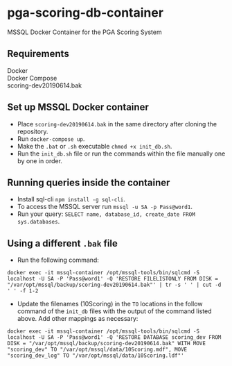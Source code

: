 # pga-scoring-db-container
MSSQL Docker Container for the PGA Scoring System

## Requirements
Docker  
Docker Compose  
scoring-dev20190614.bak  

## Set up MSSQL Docker container
* Place `scoring-dev20190614.bak` in the same directory after cloning the repository.
* Run `docker-compose up`.
* Make the `.bat` or `.sh` executable `chmod +x init_db.sh`.
* Run the `init_db.sh` file or run the commands within the file manually one by one in order.

## Running queries inside the container
* Install sql-cli `npm install -g sql-cli`.
* To access the MSSQL server run `mssql -u SA -p Pass@word1`.
* Run your query: `SELECT name, database_id, create_date FROM sys.databases`.

## Using a different `.bak` file
* Run the following command:  
```shell
docker exec -it mssql-container /opt/mssql-tools/bin/sqlcmd -S localhost -U SA -P 'Pass@word1' -Q 'RESTORE FILELISTONLY FROM DISK = "/var/opt/mssql/backup/scoring-dev20190614.bak"' | tr -s ' ' | cut -d ' ' -f 1-2
```
* Update the filenames (10Scoring) in the `TO` locations in the follow command of the `init_db` files with the output of the command listed above. Add other mappings as necessary:  
```shell
docker exec -it mssql-container /opt/mssql-tools/bin/sqlcmd -S localhost -U SA -P 'Pass@word1' -Q 'RESTORE DATABASE scoring_dev FROM DISK = "/var/opt/mssql/backup/scoring-dev20190614.bak" WITH MOVE "scoring_dev" TO "/var/opt/mssql/data/10Scoring.mdf", MOVE "scoring_dev_log" TO "/var/opt/mssql/data/10Scoring.ldf"'
```